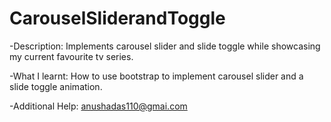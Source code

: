 # CarouselSliderandToggle
-Description:
Implements carousel slider and slide toggle while showcasing my current favourite tv series.

-What I learnt:
How to use bootstrap to implement carousel slider and a slide toggle animation.

-Additional Help:
anushadas110@gmai.com
